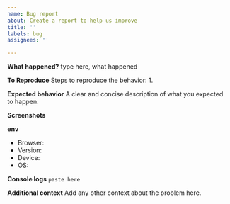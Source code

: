 ```yaml
---
name: Bug report
about: Create a report to help us improve
title: ''
labels: bug
assignees: ''

---
```


**What happened?**
type here, what happened

**To Reproduce**
Steps to reproduce the behavior:
1. 

**Expected behavior**
A clear and concise description of what you expected to happen.

**Screenshots**


**env**
 - Browser:
 - Version:
- Device:
- OS:

**Console logs**
```paste here```

**Additional context**
Add any other context about the problem here.
